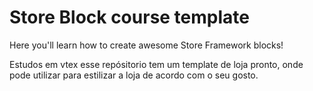 # Store Block course template

Here you'll learn how to create awesome Store Framework blocks!

Estudos em vtex esse repósitorio tem um template de loja pronto, onde pode utilizar para estilizar 
a loja de acordo com o seu gosto.

